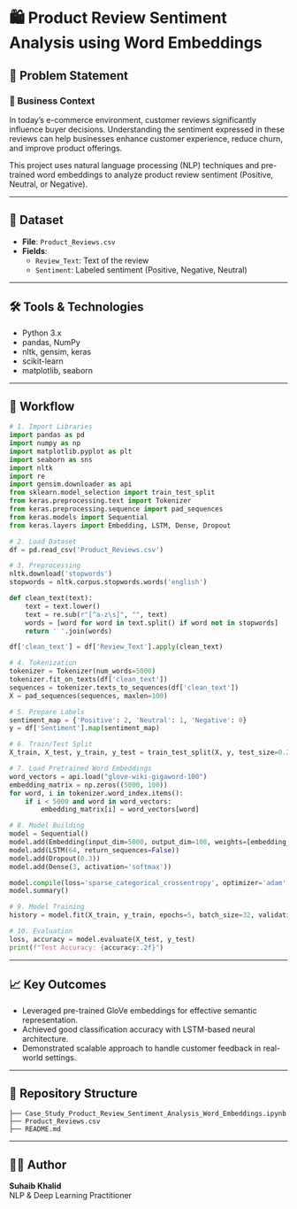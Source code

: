 # 🛍️ Product Review Sentiment Analysis using Word Embeddings

## 📌 Problem Statement

### 🧭 Business Context

In today’s e-commerce environment, customer reviews significantly influence buyer decisions. Understanding the sentiment expressed in these reviews can help businesses enhance customer experience, reduce churn, and improve product offerings.

This project uses natural language processing (NLP) techniques and pre-trained word embeddings to analyze product review sentiment (Positive, Neutral, or Negative).

---

## 📂 Dataset

- **File**: `Product_Reviews.csv`
- **Fields**:
  - `Review_Text`: Text of the review
  - `Sentiment`: Labeled sentiment (Positive, Negative, Neutral)

---

## 🛠️ Tools & Technologies

- Python 3.x
- pandas, NumPy
- nltk, gensim, keras
- scikit-learn
- matplotlib, seaborn

---

## 🔁 Workflow

```python
# 1. Import Libraries
import pandas as pd
import numpy as np
import matplotlib.pyplot as plt
import seaborn as sns
import nltk
import re
import gensim.downloader as api
from sklearn.model_selection import train_test_split
from keras.preprocessing.text import Tokenizer
from keras.preprocessing.sequence import pad_sequences
from keras.models import Sequential
from keras.layers import Embedding, LSTM, Dense, Dropout

# 2. Load Dataset
df = pd.read_csv('Product_Reviews.csv')

# 3. Preprocessing
nltk.download('stopwords')
stopwords = nltk.corpus.stopwords.words('english')

def clean_text(text):
    text = text.lower()
    text = re.sub(r"[^a-z\s]", "", text)
    words = [word for word in text.split() if word not in stopwords]
    return ' '.join(words)

df['clean_text'] = df['Review_Text'].apply(clean_text)

# 4. Tokenization
tokenizer = Tokenizer(num_words=5000)
tokenizer.fit_on_texts(df['clean_text'])
sequences = tokenizer.texts_to_sequences(df['clean_text'])
X = pad_sequences(sequences, maxlen=100)

# 5. Prepare Labels
sentiment_map = {'Positive': 2, 'Neutral': 1, 'Negative': 0}
y = df['Sentiment'].map(sentiment_map)

# 6. Train/Test Split
X_train, X_test, y_train, y_test = train_test_split(X, y, test_size=0.2, random_state=42)

# 7. Load Pretrained Word Embeddings
word_vectors = api.load("glove-wiki-gigaword-100")
embedding_matrix = np.zeros((5000, 100))
for word, i in tokenizer.word_index.items():
    if i < 5000 and word in word_vectors:
        embedding_matrix[i] = word_vectors[word]

# 8. Model Building
model = Sequential()
model.add(Embedding(input_dim=5000, output_dim=100, weights=[embedding_matrix], input_length=100, trainable=False))
model.add(LSTM(64, return_sequences=False))
model.add(Dropout(0.3))
model.add(Dense(3, activation='softmax'))

model.compile(loss='sparse_categorical_crossentropy', optimizer='adam', metrics=['accuracy'])
model.summary()

# 9. Model Training
history = model.fit(X_train, y_train, epochs=5, batch_size=32, validation_data=(X_test, y_test))

# 10. Evaluation
loss, accuracy = model.evaluate(X_test, y_test)
print(f"Test Accuracy: {accuracy:.2f}")
```

---

## 📈 Key Outcomes

- Leveraged pre-trained GloVe embeddings for effective semantic representation.
- Achieved good classification accuracy with LSTM-based neural architecture.
- Demonstrated scalable approach to handle customer feedback in real-world settings.

---

## 📁 Repository Structure

```
├── Case_Study_Product_Review_Sentiment_Analysis_Word_Embeddings.ipynb
├── Product_Reviews.csv
├── README.md
```

---

## 👨‍💻 Author

**Suhaib Khalid**  
NLP & Deep Learning Practitioner 
